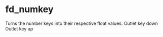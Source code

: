 # fd_numkey 



 

 

Turns the number keys into their respective float values.
Outlet key down
Outlet key up


 
